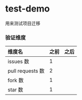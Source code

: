 # test-demo

用来测试项目迁移

### 验证维度

| 维度名           | 之前 | 之后 |
| :--------------- | :--- | :--: |
| issues 数        | 1    |      |
| pull requests 数 | 2    |      |
| fork 数          | 1    |      |
| star 数          | 1    |      |
